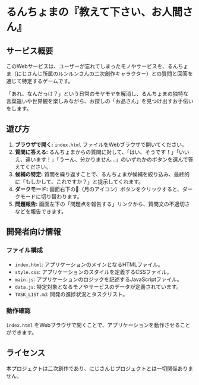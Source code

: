 # るんちょまの『教えて下さい、お人間さん』

## サービス概要

このWebサービスは、ユーザーが忘れてしまったモノやサービスを、るんちょま（にじさんじ所属のルンルンさんの二次創作キャラクター）との質問と回答を通じて特定するゲームです。

「あれ、なんだっけ？」という日常のモヤモヤを解消し、るんちょまの独特な言葉遣いや世界観を楽しみながら、お探しの「お品さん」を見つけ出すお手伝いをします。

## 遊び方

1.  **ブラウザで開く:** `index.html` ファイルをWebブラウザで開いてください。
2.  **質問に答える:** るんちょまからの質問に対して、「はい、そうです！」「いいえ、違います！」「うーん、分かりません…」のいずれかのボタンを選んで答えてください。
3.  **候補の特定:** 質問を繰り返すことで、るんちょまが候補を絞り込み、最終的に「もしかして、これですか？」と提示してくれます。
4.  **ダークモード:** 画面右下の🌙（月のアイコン）ボタンをクリックすると、ダークモードに切り替わります。
5.  **問題報告:** 画面左下の「問題点を報告する」リンクから、質問文の不適切さなどを報告できます。

## 開発者向け情報

### ファイル構成

-   `index.html`: アプリケーションのメインとなるHTMLファイル。
-   `style.css`: アプリケーションのスタイルを定義するCSSファイル。
-   `main.js`: アプリケーションのロジックを記述するJavaScriptファイル。
-   `data.js`: 特定対象となるモノやサービスのデータが定義されています。
-   `TASK_LIST.md`: 開発の進捗状況とタスクリスト。

### 動作確認

`index.html` をWebブラウザで開くことで、アプリケーションを動作させることができます。

## ライセンス

本プロジェクトは二次創作であり、にじさんじプロジェクトとは一切関係ありません。
